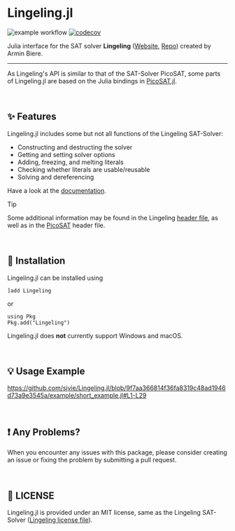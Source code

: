 # Lingeling.jl
![example workflow](https://github.com/sjvie/Lingeling.jl/actions/workflows/testing.yml/badge.svg)
[![codecov](https://codecov.io/github/sjvie/Lingeling.jl/graph/badge.svg?token=174Z2MMY4D)](https://codecov.io/github/sjvie/Lingeling.jl)

Julia interface for the SAT solver **Lingeling** ([Website](https://fmv.jku.at/lingeling/), [Repo](https://github.com/arminbiere/lingeling)) created by Armin Biere.

-----
As Lingeling's API is similar to that of the SAT-Solver PicoSAT, some parts of Lingeling.jl are based on the Julia bindings in [PicoSAT.jl](https://github.com/sisl/PicoSAT.jl).

<br>

## ✨ Features
Lingeling.jl includes some but not all functions of the Lingeling SAT-Solver:
- Constructing and destructing the solver
- Getting and setting solver options
- Adding, freezing, and melting literals
- Checking whether literals are usable/reusable
- Solving and dereferencing

Have a look at the [documentation](https://sjvie.github.io/Lingeling.jl).
> [!TIP]
> Some additional information may be found in the Lingeling [header file](https://github.com/arminbiere/lingeling/blob/89a167d0d2efe98d983c87b5b84175b40ea55842/lglib.h), as well as in the [PicoSAT](https://fmv.jku.at/picosat/) header file.

<br>

## 🔧 Installation
Lingeling.jl can be installed using
```
]add Lingeling
```
or
```
using Pkg
Pkg.add("Lingeling")
```

Lingeling.jl does **not** currently support Windows and macOS.

<br>

## 💡 Usage Example

https://github.com/sjvie/Lingeling.jl/blob/9f7aa366814f36fa8319c48ad1946d73a9e3545a/example/short_example.jl#L1-L29

<br>

## ❗ Any Problems?
When you encounter any issues with this package, please consider creating an issue or fixing the problem by submitting a pull request.

<br>

## 💼 LICENSE
Lingeling.jl is provided under an MIT license, same as the Lingeling SAT-Solver ([Lingeling license file](https://github.com/arminbiere/lingeling/blob/89a167d0d2efe98d983c87b5b84175b40ea55842/COPYING)).
